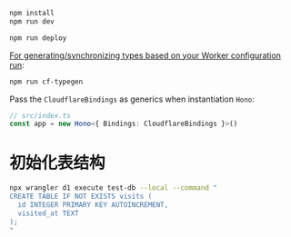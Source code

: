 ```txt
npm install
npm run dev
```

```txt
npm run deploy
```

[For generating/synchronizing types based on your Worker configuration run](https://developers.cloudflare.com/workers/wrangler/commands/#types):

```txt
npm run cf-typegen
```

Pass the `CloudflareBindings` as generics when instantiation `Hono`:

```ts
// src/index.ts
const app = new Hono<{ Bindings: CloudflareBindings }>()
```
# 初始化表结构

```sh
npx wrangler d1 execute test-db --local --command "
CREATE TABLE IF NOT EXISTS visits (
  id INTEGER PRIMARY KEY AUTOINCREMENT,
  visited_at TEXT
);
"

```
